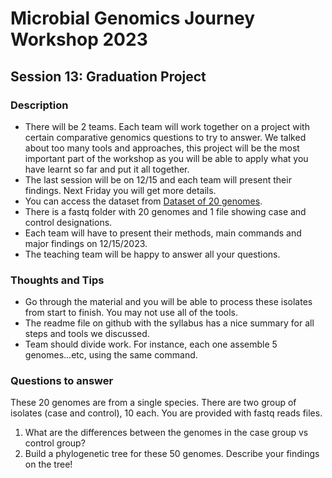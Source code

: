 # Microbial Genomics Journey Workshop 2023
## Session 13: Graduation Project
### Description
* There will be 2 teams. Each team will work together on a project with certain comparative genomics questions to try to answer. We talked about too many tools and approaches, this project will be the most important part of the workshop as you will be able to apply what you have learnt so far and put it all together.
* The last session will be on 12/15 and each team will present their findings. Next Friday you will get more details.
* You can access the dataset from [Dataset of 20 genomes](https://www.dropbox.com/scl/fo/ao8qk6vfttdi6h5njygae/h?rlkey=zpifg6u7o1buyv1yoxp0ho181&dl=0).
* There is a fastq folder with 20 genomes and 1 file showing case and control designations.
* Each team will have to present their methods, main commands and major findings on 12/15/2023.
* The teaching team will be happy to answer all your questions.

### Thoughts and Tips
* Go through the material and you will be able to process these isolates from start to finish. You may not use all of the tools.
* The readme file on github with the syllabus has a nice summary for all steps and tools we discussed.
* Team should divide work. For instance, each one assemble 5 genomes...etc, using the same command.

### Questions to answer
These 20 genomes are from a single species. There are two group of isolates (case and control), 10 each. You are provided with fastq reads files.
1. What are the differences between the genomes in the case group vs control group?
2. Build a phylogenetic tree for these 50 genomes. Describe your findings on the tree!
